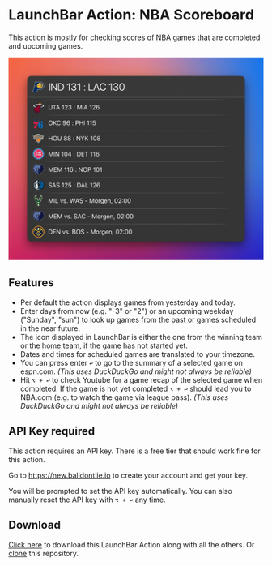 # LaunchBar Action: NBA Scoreboard

This action is mostly for checking scores of NBA games that are completed and upcoming games. 

<img src="01.jpg" width="656"/> 


## Features

- Per default the action displays games from yesterday and today.
- Enter days from now (e.g. "-3" or "2") or an upcoming weekday ("Sunday", "sun") to look up games from the past or games scheduled in the near future.
- The icon displayed in LaunchBar is either the one from the winning team or the home team, if the game has not started yet.
- Dates and times for scheduled games are translated to your timezone.
- You can press enter `‌↩` to go to the summary of a selected game on espn.com. *(This uses DuckDuckGo and might not always be reliable)*
- Hit `‌⌥ + ↩` to check Youtube for a game recap of the selected game when completed. If the game is not yet completed `⌥ + ↩` should lead you to NBA.com (e.g. to watch the game via league pass). *(This uses DuckDuckGo and might not always be reliable)*

## API Key required

This action requires an API key. There is a free tier that should work fine for this action.

Go to https://new.balldontlie.io to create your account and get your key.

You will be prompted to set the API key automatically. You can also manually reset the API key with `‌⌥ + ↩` any time.

## Download

[Click here](https://github.com/Ptujec/LaunchBar/archive/refs/heads/master.zip) to download this LaunchBar Action along with all the others. Or [clone](https://docs.github.com/en/repositories/creating-and-managing-repositories/cloning-a-repository) this repository.